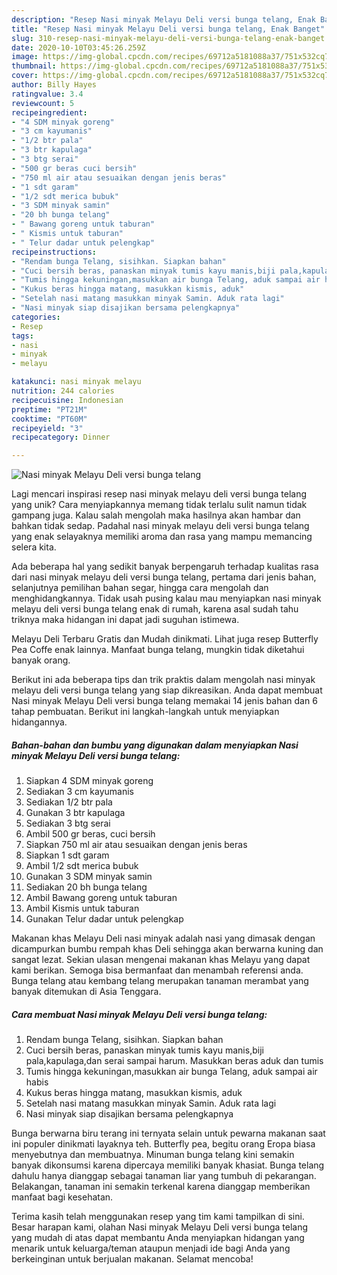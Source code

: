 ```yaml
---
description: "Resep Nasi minyak Melayu Deli versi bunga telang, Enak Banget"
title: "Resep Nasi minyak Melayu Deli versi bunga telang, Enak Banget"
slug: 310-resep-nasi-minyak-melayu-deli-versi-bunga-telang-enak-banget
date: 2020-10-10T03:45:26.259Z
image: https://img-global.cpcdn.com/recipes/69712a5181088a37/751x532cq70/nasi-minyak-melayu-deli-versi-bunga-telang-foto-resep-utama.jpg
thumbnail: https://img-global.cpcdn.com/recipes/69712a5181088a37/751x532cq70/nasi-minyak-melayu-deli-versi-bunga-telang-foto-resep-utama.jpg
cover: https://img-global.cpcdn.com/recipes/69712a5181088a37/751x532cq70/nasi-minyak-melayu-deli-versi-bunga-telang-foto-resep-utama.jpg
author: Billy Hayes
ratingvalue: 3.4
reviewcount: 5
recipeingredient:
- "4 SDM minyak goreng"
- "3 cm kayumanis"
- "1/2 btr pala"
- "3 btr kapulaga"
- "3 btg serai"
- "500 gr beras cuci bersih"
- "750 ml air atau sesuaikan dengan jenis beras"
- "1 sdt garam"
- "1/2 sdt merica bubuk"
- "3 SDM minyak samin"
- "20 bh bunga telang"
- " Bawang goreng untuk taburan"
- " Kismis untuk taburan"
- " Telur dadar untuk pelengkap"
recipeinstructions:
- "Rendam bunga Telang, sisihkan. Siapkan bahan"
- "Cuci bersih beras, panaskan minyak tumis kayu manis,biji pala,kapulaga,dan serai sampai harum. Masukkan beras aduk dan tumis"
- "Tumis hingga kekuningan,masukkan air bunga Telang, aduk sampai air habis"
- "Kukus beras hingga matang, masukkan kismis, aduk"
- "Setelah nasi matang masukkan minyak Samin. Aduk rata lagi"
- "Nasi minyak siap disajikan bersama pelengkapnya"
categories:
- Resep
tags:
- nasi
- minyak
- melayu

katakunci: nasi minyak melayu 
nutrition: 244 calories
recipecuisine: Indonesian
preptime: "PT21M"
cooktime: "PT60M"
recipeyield: "3"
recipecategory: Dinner

---
```



![Nasi minyak Melayu Deli versi bunga telang](https://img-global.cpcdn.com/recipes/69712a5181088a37/751x532cq70/nasi-minyak-melayu-deli-versi-bunga-telang-foto-resep-utama.jpg)

Lagi mencari inspirasi resep nasi minyak melayu deli versi bunga telang yang unik? Cara menyiapkannya memang tidak terlalu sulit namun tidak gampang juga. Kalau salah mengolah maka hasilnya akan hambar dan bahkan tidak sedap. Padahal nasi minyak melayu deli versi bunga telang yang enak selayaknya memiliki aroma dan rasa yang mampu memancing selera kita.

Ada beberapa hal yang sedikit banyak berpengaruh terhadap kualitas rasa dari nasi minyak melayu deli versi bunga telang, pertama dari jenis bahan, selanjutnya pemilihan bahan segar, hingga cara mengolah dan menghidangkannya. Tidak usah pusing kalau mau menyiapkan nasi minyak melayu deli versi bunga telang enak di rumah, karena asal sudah tahu triknya maka hidangan ini dapat jadi suguhan istimewa.

Melayu Deli Terbaru Gratis dan Mudah dinikmati. Lihat juga resep Butterfly Pea Coffe enak lainnya. Manfaat bunga telang, mungkin tidak diketahui banyak orang.


Berikut ini ada beberapa tips dan trik praktis dalam mengolah nasi minyak melayu deli versi bunga telang yang siap dikreasikan. Anda dapat membuat Nasi minyak Melayu Deli versi bunga telang memakai 14 jenis bahan dan 6 tahap pembuatan. Berikut ini langkah-langkah untuk menyiapkan hidangannya.

<!--inarticleads1-->

##### Bahan-bahan dan bumbu yang digunakan dalam menyiapkan Nasi minyak Melayu Deli versi bunga telang:

1. Siapkan 4 SDM minyak goreng
1. Sediakan 3 cm kayumanis
1. Sediakan 1/2 btr pala
1. Gunakan 3 btr kapulaga
1. Sediakan 3 btg serai
1. Ambil 500 gr beras, cuci bersih
1. Siapkan 750 ml air atau sesuaikan dengan jenis beras
1. Siapkan 1 sdt garam
1. Ambil 1/2 sdt merica bubuk
1. Gunakan 3 SDM minyak samin
1. Sediakan 20 bh bunga telang
1. Ambil  Bawang goreng untuk taburan
1. Ambil  Kismis untuk taburan
1. Gunakan  Telur dadar untuk pelengkap


Makanan khas Melayu Deli nasi minyak adalah nasi yang dimasak dengan dicampurkan bumbu rempah khas Deli sehingga akan berwarna kuning dan sangat lezat. Sekian ulasan mengenai makanan khas Melayu yang dapat kami berikan. Semoga bisa bermanfaat dan menambah referensi anda. Bunga telang atau kembang telang merupakan tanaman merambat yang banyak ditemukan di Asia Tenggara. 

<!--inarticleads2-->

##### Cara membuat Nasi minyak Melayu Deli versi bunga telang:

1. Rendam bunga Telang, sisihkan. Siapkan bahan
1. Cuci bersih beras, panaskan minyak tumis kayu manis,biji pala,kapulaga,dan serai sampai harum. Masukkan beras aduk dan tumis
1. Tumis hingga kekuningan,masukkan air bunga Telang, aduk sampai air habis
1. Kukus beras hingga matang, masukkan kismis, aduk
1. Setelah nasi matang masukkan minyak Samin. Aduk rata lagi
1. Nasi minyak siap disajikan bersama pelengkapnya


Bunga berwarna biru terang ini ternyata selain untuk pewarna makanan saat ini populer dinikmati layaknya teh. Butterfly pea, begitu orang Eropa biasa menyebutnya dan membuatnya. Minuman bunga telang kini semakin banyak dikonsumsi karena dipercaya memiliki banyak khasiat. Bunga telang dahulu hanya dianggap sebagai tanaman liar yang tumbuh di pekarangan. Belakangan, tanaman ini semakin terkenal karena dianggap memberikan manfaat bagi kesehatan. 

Terima kasih telah menggunakan resep yang tim kami tampilkan di sini. Besar harapan kami, olahan Nasi minyak Melayu Deli versi bunga telang yang mudah di atas dapat membantu Anda menyiapkan hidangan yang menarik untuk keluarga/teman ataupun menjadi ide bagi Anda yang berkeinginan untuk berjualan makanan. Selamat mencoba!
